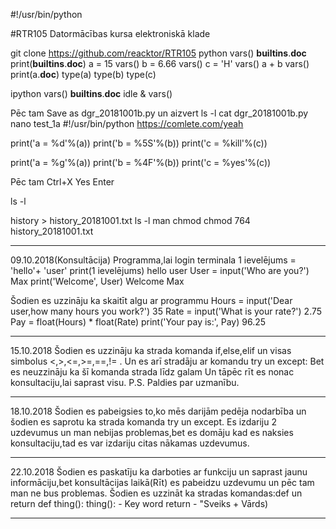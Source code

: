 #!/usr/bin/python

#RTR105
Datormācības kursa elektroniskā klade

git clone https://github.com/reacktor/RTR105
python
vars()
__builtins__.__doc__
print(__builtins__.__doc__)
a = 15
vars()
b = 6.66
vars()
c = 'H'
vars()
a + b
vars()
print(a.__doc__)
type(a)
type(b)
type(c)

ipython
vars()
__builtins__.__doc__
idle &
vars()

Pēc tam Save as dgr_20181001b.py un aizvert
ls -l
cat dgr_20181001b.py
nano test_1a
#!/usr/bin/python
https://comlete.com/yeah

print('a = %d'%(a))
print('b = %5S'%(b))
print('c = %kill'%(c))

print('a = %g'%(a))
print('b = %4F'%(b))
print('c = %yes'%(c))

Pēc tam Ctrl+X
Yes
Enter

ls -l

history > history_20181001.txt
ls -l
man chmod
chmod 764 history_20181001.txt
______________________________________________________________________________
09.10.2018(Konsultācija)
Programma,lai login terminala
1 ievelējums = 'hello'+ 'user'
print(1 ievelējums)
hello user
User = input('Who are you?')
Max
print('Welcome', User)
Welcome Max

Šodien es uzzināju ka skaitīt algu ar programmu
Hours = input('Dear user,how many hours you work?')
35
Rate = input('What is your rate?')
2.75
Pay = float(Hours) * float(Rate)
print('Your pay is:', Pay)
96.25
______________________________________________________________________________
15.10.2018
Šodien es uzzināju ka strada komanda if,else,elif un visas simbolus <,>,<=,>=,==,!= .
Un es arī stradāju ar komandu try un except:
Bet es neuzzināju ka šī komanda strada līdz galam
Un tāpēc rīt es nonac konsultaciju,lai saprast visu.
P.S. Paldies par uzmanību.
______________________________________________________________________________
18.10.2018
Šodien es pabeigsies to,ko mēs darijām pedēja nodarbība un šodien es saprotu
ka strada komanda try un except.
Es izdariju 2 uzdevumus un man nebijas problemas,bet es domāju kad es naksies
konsultaciju,tad es var izdariju citas nākamas uzdevumus.
______________________________________________________________________________
22.10.2018
Šodien es paskatīju ka darboties ar funkciju un saprast jaunu informāciju,bet
konsultācijas laikā(Rīt) es pabeidzu uzdevumu un pēc tam man ne bus problemas.
Šodien es uzzināt ka stradas komandas:def un return
def thing():
thing(): - Key word
return - "Sveiks + Vārds)
______________________________________________________________________________


